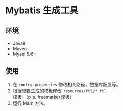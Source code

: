 # Mybatis 生成工具

## 环境
- Java8
- Maven
- Mysql 5.6+

## 使用
1. 在 `config.properties` 修改相关路径，数据库配置等。
2. 根据想要生成的模板修改 `resources/ftl/*.ftl`模板。（p.s. freemarker模板）
3. 运行 Main 方法。
